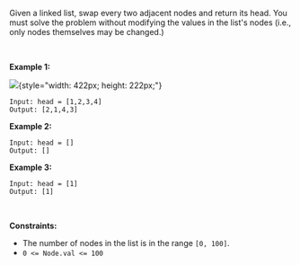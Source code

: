 Given a linked list, swap every two adjacent nodes and return its head.
You must solve the problem without modifying the values in the list\'s
nodes (i.e., only nodes themselves may be changed.)

 

**Example 1:**

![](https://assets.leetcode.com/uploads/2020/10/03/swap_ex1.jpg){style="width: 422px; height: 222px;"}

    Input: head = [1,2,3,4]
    Output: [2,1,4,3]

**Example 2:**

    Input: head = []
    Output: []

**Example 3:**

    Input: head = [1]
    Output: [1]

 

**Constraints:**

-   The number of nodes in the list is in the range `[0, 100]`.
-   `0 <= Node.val <= 100`
